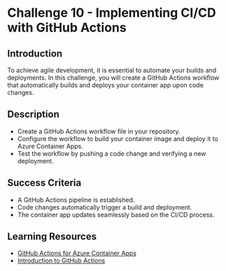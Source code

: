 # Challenge 10 - Implementing CI/CD with GitHub Actions

## Introduction
To achieve agile development, it is essential to automate your builds and deployments. In this challenge, you will create a GitHub Actions workflow that automatically builds and deploys your container app upon code changes.

## Description
- Create a GitHub Actions workflow file in your repository.
- Configure the workflow to build your container image and deploy it to Azure Container Apps.
- Test the workflow by pushing a code change and verifying a new deployment.

## Success Criteria
- A GitHub Actions pipeline is established.
- Code changes automatically trigger a build and deployment.
- The container app updates seamlessly based on the CI/CD process.

## Learning Resources
- [GitHub Actions for Azure Container Apps](https://learn.microsoft.com/en-us/azure/container-apps/github-actions)
- [Introduction to GitHub Actions](https://docs.github.com/en/actions/learn-github-actions/introduction-to-github-actions)

